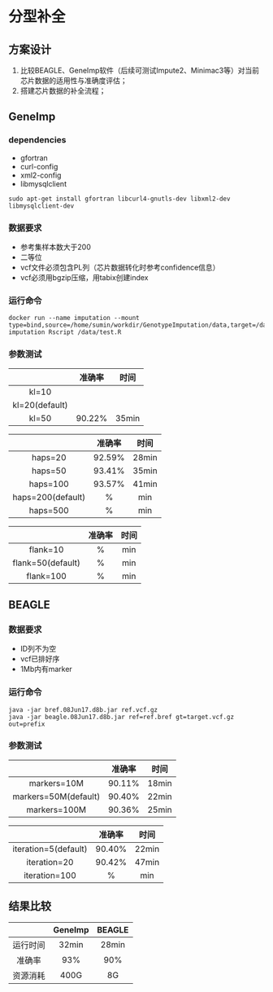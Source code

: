 # 分型补全

## 方案设计

1. 比较BEAGLE、GeneImp软件（后续可测试Impute2、Minimac3等）对当前芯片数据的适用性与准确度评估；
2. 搭建芯片数据的补全流程；

## GeneImp
### dependencies
* gfortran
* curl-config
* xml2-config
* libmysqlclient

```
sudo apt-get install gfortran libcurl4-gnutls-dev libxml2-dev libmysqlclient-dev
```

### 数据要求
- 参考集样本数大于200
- 二等位
- vcf文件必须包含PL列（芯片数据转化时参考confidence信息）
- vcf必须用bgzip压缩，用tabix创建index

### 运行命令
```
docker run --name imputation --mount type=bind,source=/home/sumin/workdir/GenotypeImputation/data,target=/data imputation Rscript /data/test.R
```
### 参数测试
| | 准确率 | 时间 |
| :---: | :---: | :---: |
| kl=10|||
| kl=20(default) | |  |
| kl=50 | 90.22% | 35min |

| | 准确率 | 时间 |
| :---: | :---: | :---: |
| haps=20 | 92.59% | 28min |
| haps=50 | 93.41% | 35min |
| haps=100 | 93.57% | 41min |
| haps=200(default) | % | min |
| haps=500 | % | min |

| | 准确率 | 时间 |
| :---: | :---: | :---: |
| flank=10 | % | min |
| flank=50(default) | % | min |
| flank=100 | % | min |



## BEAGLE
### 数据要求
- ID列不为空
- vcf已排好序
- 1Mb内有marker

### 运行命令
```
java -jar bref.08Jun17.d8b.jar ref.vcf.gz
java -jar beagle.08Jun17.d8b.jar ref=ref.bref gt=target.vcf.gz out=prefix
```
### 参数测试
| | 准确率 | 时间 |
| :---: | :---: | :---: |
| markers=10M| 90.11% | 18min |
| markers=50M(default) | 90.40% | 22min |
| markers=100M | 90.36% | 25min |

| | 准确率 | 时间 |
| :---: | :---: | :---: |
| iteration=5(default) | 90.40% | 22min|
| iteration=20 | 90.42% | 47min |
| iteration=100 | % | min |

## 结果比较
| | GeneImp | BEAGLE |
| :---: | :---: | :---: |
| 运行时间 | 32min | 28min |
| 准确率 | 93% | 90% |
| 资源消耗|400G|8G|
